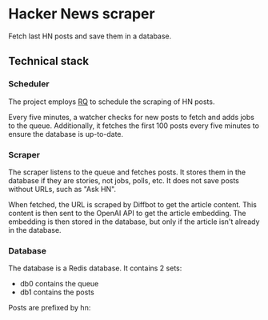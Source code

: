 # Hacker News scraper

Fetch last HN posts and save them in a database.

## Technical stack

### Scheduler

The project employs [RQ](http://python-rq.org/) to schedule the scraping of HN posts. 

Every five minutes, a watcher checks for new posts to fetch and adds jobs to the queue. Additionally, it fetches the first 100 posts every five minutes to ensure the database is up-to-date.

### Scraper

The scraper listens to the queue and fetches posts. It stores them in the database if they are stories, not jobs, polls, etc. It does not save posts without URLs, such as "Ask HN".

When fetched, the URL is scraped by Diffbot to get the article content. This content is then sent to the OpenAI API to get the article embedding. The embedding is then stored in the database, but only if the article isn't already in the database.

### Database

The database is a Redis database.
It contains 2 sets:
- db0 contains the queue
- db1 contains the posts

Posts are prefixed by hn:<id>







